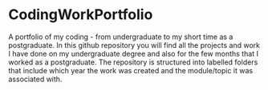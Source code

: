 # CodingWorkPortfolio
A portfolio of my coding - from undergraduate to my short time as a postgraduate.
In this github repository you will find all the projects and work I have done on my undergraduate degree and also for the few months that I worked as a postgraduate.
The repository is structured into labelled folders that include which year the work was created and the module/topic it was associated with. 
